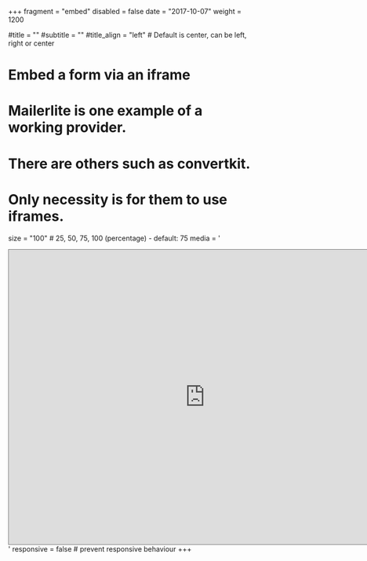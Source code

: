 +++
fragment = "embed"
disabled = false
date = "2017-10-07"
weight = 1200


#title = ""
#subtitle = ""
#title_align = "left" # Default is center, can be left, right or center

# Embed a form via an iframe
# Mailerlite is one example of a working provider.
# There are others such as convertkit.
# Only necessity is for them to use iframes.
size = "100" # 25, 50, 75, 100 (percentage) - default: 75
media = '<div class="responsiveCal"><iframe src="https://calendar.google.com/calendar/embed?height=600&wkst=2&bgcolor=%23ffffff&ctz=Europe%2FHelsinki&mode=AGENDA&title=LaTeRes%20Toiminta&showTitle=1&showPrint=0&showCalendars=1&src=dGYwanZ1MWlpNXFxbXUwZTdnNGxxcTJ2ZXNAZ3JvdXAuY2FsZW5kYXIuZ29vZ2xlLmNvbQ&color=%237986CB" style="border:solid 1px #777" width="800" height="600" frameborder="0" scrolling="no"></iframe></div>'
responsive = false # prevent responsive behaviour
+++
